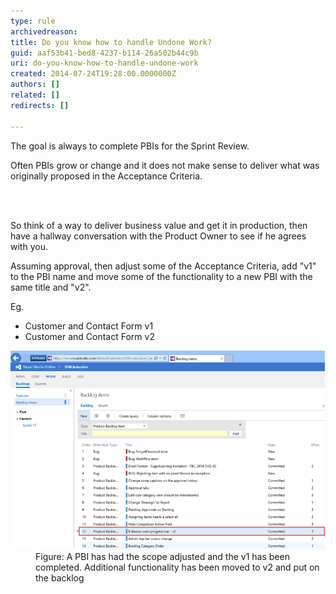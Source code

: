 ```yaml
---
type: rule
archivedreason: 
title: Do you know how to handle Undone Work?
guid: aaf53b41-bed8-4237-b114-26a502b44c9b
uri: do-you-know-how-to-handle-undone-work
created: 2014-07-24T19:28:00.0000000Z
authors: []
related: []
redirects: []

---
```



<p class="p1">The goal is always to complete PBIs for the Sprint Review.</p><p class="p1">Often PBIs grow or change and it does not make sense to deliver what was originally proposed in the Acceptance Criteria.</p>
<br><excerpt class='endintro'></excerpt><br>
<p>So think of a way to deliver business value and get it in production, then have a hallway conversation with the Product Owner to see if he agrees with you.</p><p>Assuming approval, then adjust some of the Acceptance Criteria, add "v1" to the PBI name and move some of the functionality to a new PBI with the same title and "v2".​</p><p>Eg.</p><ul><li>Customer and Contact Form v1</li><li>Customer and Contact Form v2</li></ul><dl class="image"><dt>
      <img src="undone-work.png" alt="" style="width:600px;" />
   </dt><dd>Figure: A PBI has had the scope adjusted and the v1 has been completed. Additional functionality has been moved to v2 and put on the backlog</dd></dl>


